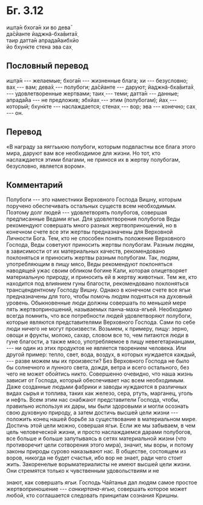 # Бг. 3.12
ишт̣а̄н бхога̄н хи во дева̄<br/>
да̄сйанте йаджн̃а-бха̄вита̄х̣<br/>
таир датта̄н апрада̄йаибхйо<br/>
йо бхун̇кте стена эва сах̣
## Пословный перевод

ишт̣а̄н --- желаемые; бхога̄н --- жизненные блага; хи --- безусловно; вах̣
--- вам; дева̄х̣ --- полубоги; да̄сйанте --- даруют; йаджн̃а-бха̄вита̄х̣ ---
удовлетворенные жертвами; таих̣ --- теми; датта̄н --- данные; апрада̄йа ---
не предложив; эбхйах̣ --- этим (полубогам); йах̣ --- который; бхун̇кте ---
наслаждается; стенах̣ --- вор; эва --- конечно; сах̣ --- он.

## Перевод

«В награду за яяггььюю полубоги, которым подвластны все блага этого
мира, даруют вам все необходимое для жизни. Но тот, кто наслаждается
этими благами, не принося их в жертву полубогам, безусловно, является
вором».

## Комментарий

Полубоги --- это наместники Верховного Господа Вишну, которым поручено
обеспечивать остальных существ всем необходимым. Поэтому долг людей ---
удовлетворять полубогов, совершая предписанные Ведами ягьи. Для
удовлетворения полубогов Веды рекомендуют совершать много разных
жертвоприношений, но в конечном счете все эти жертвы предназначены для
Верховной Личности Бога. Тем, кто не способен понять положение
Верховного Господа, Веды советуют приносить жертвы полубогам. Разным
людям, в зависимости от их материальных качеств, рекомендовано
поклоняться и приносить жертвы разным полубогам. Так, людям,
употребляющим в пищу мясо, Веды рекомендуют поклоняться наводящей ужас
своим обликом богине Кали, которая олицетворяет материальную природу, и
приносить ей в жертву животных. Тем же, кто находится под влиянием гуны
благости, рекомендовано поклоняться трансцендентному Господу Вишну.
Однако в конечном счете все ягьи предназначены для того, чтобы помочь
людям подняться на духовный уровень. Обыкновенные люди должны совершать
по меньшей мере пять жертвоприношений, называемых панча-маха-ягьей.
Необходимо всегда помнить, что все потребности людей удовлетворяют
полубоги, которые являются представителями Верховного Господа. Сами по
себе люди ничего не могут произвести. Возьмем, к примеру, пищу: зерно,
овощи и фрукты, молоко, сахар, словом все то, чем питаются люди в гуне
благости, а также мясо, употребляемое в пищу невегетарианцами, --- ни
один из этих продуктов не является творением человека. Или другой
пример: тепло, свет, вода, воздух, в которых нуждается каждый, --- разве
можем мы их произвести? Без Верховного Господа не было бы солнечного и
лунного света, дождя, ветра и всего остального, без чего не может
обойтись никто. Совершенно очевидно, что наша жизнь зависит от Господа,
который обеспечивает нас всем необходимым. Даже созданные людьми фабрики
и заводы нуждаются в различных видах сырья и топлива, таких как железо,
сера, ртуть, марганец, уголь и нефть. Всем этим нас снабжают
представители Господа, чтобы, правильно используя их дары, мы были
здоровыми и могли осознать свою духовную природу, а затем достичь высшей
цели жизни --- положить конец нашей борьбе за существование в
материальном мире. Достичь этой цели можно, совершая ягьи. Если же мы
забываем, в чем цель человеческой жизни, и просто наслаждаемся дарами
полубогов, все больше и больше запутываясь в сетях материальной жизни
(что противоречит цели сотворения этого мира), значит, мы воры, и потому
законы природы сурово наказывают нас. В обществе, состоящем из воров,
никогда не будет счастья, ибо вор не знает, ради чего стоит жить.
Закоренелые ворыматериалисты не имеют высшей цели жизни. Они стремятся
только к чувственным удовольствиям и не

знают, как совершать *ягьи.* Господь Чайтанья дал людям самое простое
жертвоприношение --- *санкиртана-ягью,* совершать которое может любой,
кто соглашается следовать принципам сознания Кришны.
